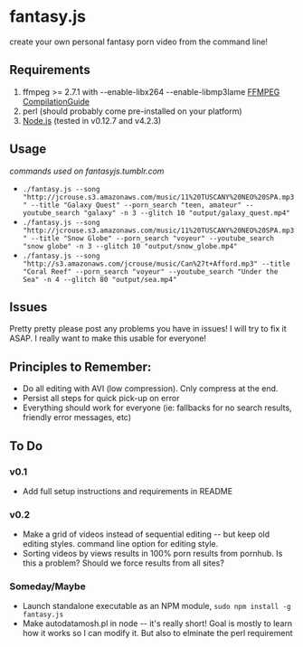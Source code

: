 # fantasy.js
create your own personal fantasy porn video from the command line!

## Requirements
1. ffmpeg >= 2.7.1 with --enable-libx264 --enable-libmp3lame [FFMPEG CompilationGuide
](https://trac.ffmpeg.org/wiki/CompilationGuide)
1. perl (should probably come pre-installed on your platform)
1. [Node.js](https://nodejs.org/en/) (tested in v0.12.7 and v4.2.3)


## Usage 
*commands used on fantasyjs.tumblr.com*

- ``./fantasy.js --song "http://jcrouse.s3.amazonaws.com/music/11%20TUSCANY%20NEO%20SPA.mp3" --title "Galaxy Quest" --porn_search "teen, amateur" --youtube_search "galaxy" -n 3 --glitch 10 "output/galaxy_quest.mp4"``
- ``./fantasy.js --song "http://jcrouse.s3.amazonaws.com/music/11%20TUSCANY%20NEO%20SPA.mp3" --title "Snow Globe" --porn_search "voyeur" --youtube_search "snow globe" -n 3 --glitch 10 "output/snow_globe.mp4"``
- ``./fantasy.js --song "http://s3.amazonaws.com/jcrouse/music/Can%27t+Afford.mp3" --title "Coral Reef" --porn_search "voyeur" --youtube_search "Under the Sea" -n 4 --glitch 80 "output/sea.mp4"``



## Issues

Pretty pretty please post any problems you have in issues! I will try to fix it ASAP. I really want to make this usable for everyone!


## Principles to Remember:
- Do all editing with AVI (low compression). Cnly compress at the end.
- Persist all steps for quick pick-up on error
- Everything should work for everyone (ie: fallbacks for no search results, friendly error messages, etc)


## To Do

### v0.1
- Add full setup instructions and requirements in README

### v0.2 
- Make a grid of videos instead of sequential editing -- but keep old editing styles. command line option for editing style.
- Sorting videos by views results in 100% porn results from pornhub. Is this a problem? Should we force results from all sites?

### Someday/Maybe
- Launch standalone executable as an NPM module, ``sudo npm install -g fantasy.js``
- Make autodatamosh.pl in node -- it's really short! Goal is mostly to learn how it works so I can modify it. But also to elminate the perl requirement
